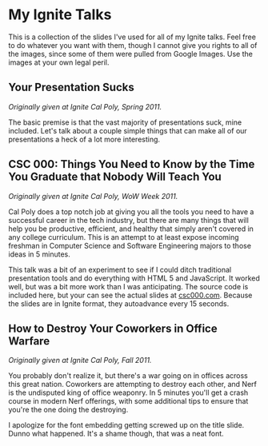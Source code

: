 # My Ignite Talks

This is a collection of the slides I've used for all of my Ignite talks. Feel
free to do whatever you want with them, though I cannot give you rights to all
of the images, since some of them were pulled from Google Images. Use the
images at your own legal peril.

## Your Presentation Sucks

*Originally given at Ignite Cal Poly, Spring 2011.*

The basic premise is that the vast majority of presentations suck, mine
included. Let's talk about a couple simple things that can make all of our
presentations a heck of a lot more interesting.

## CSC 000: Things You Need to Know by the Time You Graduate that Nobody Will Teach You

*Originally given at Ignite Cal Poly, WoW Week 2011.*

Cal Poly does a top notch job at giving you all the tools you need to have a
successful career in the tech industry, but there are many things that will
help you be productive, efficient, and healthy that simply aren't covered in
any college curriculum. This is an attempt to at least expose incoming freshman
in Computer Science and Software Engineering majors to those ideas in 5 minutes.

This talk was a bit of an experiment to see if I could ditch traditional
presentation tools and do everything with HTML 5 and JavaScript. It worked
well, but was a bit more work than I was anticipating. The source code is
included here, but your can see the actual slides at
[csc000.com](http://www.csc000.com). Because the slides are in Ignite format,
they autoadvance every 15 seconds.

## How to Destroy Your Coworkers in Office Warfare

*Originally given at Ignite Cal Poly, Fall 2011.*

You probably don't realize it, but there's a war going on in offices across
this great nation. Coworkers are attempting to destroy each other, and Nerf is
the undisputed king of office weaponry. In 5 minutes you'll get a crash course
in modern Nerf offerings, with some additional tips to ensure that you're the
one doing the destroying.

I apologize for the font embedding getting screwed up on the title slide. Dunno
what happened. It's a shame though, that was a neat font.
